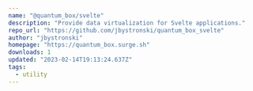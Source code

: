 ```yaml
---
name: "@quantum_box/svelte"
description: "Provide data virtualization for Svelte applications."
repo_url: "https://github.com/jbystronski/quantum_box_svelte"
author: "jbystronski"
homepage: "https://quantum_box.surge.sh"
downloads: 1
updated: "2023-02-14T19:13:24.637Z"
tags: 
  - utility
---
```

